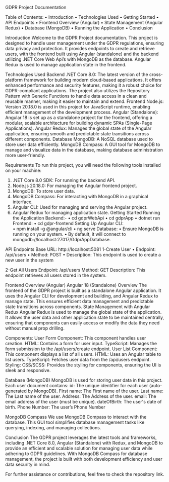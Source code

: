 GDPR Project Documentation

Table of Contents:
•	Introduction
•	Technologies Used
•	Getting Started
•	API Endpoints
•	Frontend Overview (Angular)
•	State Management (Angular Redux)
•	Database (MongoDB)
•	Running the Application
•	Conclusion

Introduction
Welcome to the GDPR Project documentation. This project is designed to handle user management under the GDPR regulations, ensuring data privacy and protection. It provides endpoints to create and retrieve users, with the frontend built using Angular (standalone) and the backend utilizing .NET Core Web Api’s with MongoDB as the database. Angular Redux is used to manage application state in the frontend.

Technologies Used
Backend
.NET Core 8.0: The latest version of the cross-platform framework for building modern cloud-based applications. It offers enhanced performance and security features, making it a robust choice for GDPR-compliant applications. The project also utilizes the Repository Pattern with Generic Functions to handle data access in a clean and reusable manner, making it easier to maintain and extend.
Frontend
Node.js: Version 20.18.0 is used in this project for JavaScript runtime, enabling efficient management of the development process.
Angular (Standalone): Angular 18 is set up as a standalone project for the frontend, offering a modular, scalable architecture for building dynamic SPAs (Single-Page Applications).
Angular Redux: Manages the global state of the Angular application, ensuring smooth and predictable state transitions across different components.
Database
MongoDB: A NoSQL database used to store user data efficiently.
MongoDB Compass: A GUI tool for MongoDB to manage and visualize data in the database, making database administration more user-friendly.

Requirements
To run this project, you will need the following tools installed on your machine:
1.	.NET Core 8.0 SDK: For running the backend API.
2.	Node.js 20.18.0: For managing the Angular frontend project.
3.	MongoDB: To store user data.
4.	MongoDB Compass: For interacting with MongoDB in a graphical interface.
5.	Angular CLI: Used for managing and serving the Angular project.
6.	Angular Redux for managing application state.
Getting Started
Running the Application
Backend:-
•	cd gdprWebApi
•	cd gdprApp
•	dotnet run
Frontend:
•	cd gdpr-frontend
  Setting Up Angular CLI:	
•	npm install -g @angular/cli
•	ng serve
Database:
•	Ensure MongoDB is running on your system.
•	By default, it will connect to mongodb://localhost:27017/GdprAppDatabase.

API Endpoints
Base URL: http://localhost:5081
1-Create User
•	Endpoint: /api/users
•	Method: POST
•	Description: This endpoint is used to create a new user in the system
 
2-Get All Users
Endpoint: /api/users
Method: GET
Description: This endpoint retrieves all users stored in the system.

Frontend Overview (Angular)
Angular 18 (Standalone) Overview
The frontend of the GDPR project is built as a standalone Angular application. It uses the Angular CLI for development and building, and Angular Redux to manage state. This ensures efficient data management and predictable state transitions across components.
State Management with Angular Redux
Angular Redux is used to manage the global state of the application. It allows the user data and other application state to be maintained centrally, ensuring that components can easily access or modify the data they need without manual prop drilling.

Components:
User Form Component: This component handles user creation.
HTML: Contains a form for user input.
TypeScript: Manages the form submission to the /api/users/create endpoint.
User List Component: This component displays a list of all users.
HTML: Uses an Angular table to list users.
TypeScript: Fetches user data from the /api/users endpoint.
Styling:
CSS/SCSS: Provides the styling for components, ensuring the UI is sleek and responsive.

Database (MongoDB)
MongoDB is used for storing user data in this project. Each user document contains:
id: The unique identifier for each user (auto-generated by MongoDB).
First name: The First name of the user.
Last name: The Last name of the user.
Address: The Address of the user.
email: The email address of the user (must be unique).
dateOfBirth: The user's date of birth.
Phone Number: The user’s Phone Number

MongoDB Compass
We use MongoDB Compass to interact with the database. This GUI tool simplifies database management tasks like querying, indexing, and managing collections.

Conclusion
The GDPR project leverages the latest tools and frameworks, including .NET Core 8.0, Angular (Standalone) with Redux, and MongoDB to provide an efficient and scalable solution for managing user data while adhering to GDPR guidelines. With MongoDB Compass for database management, the project is built with both development efficiency and user data security in mind.

For further assistance or contributions, feel free to check the repository link.
